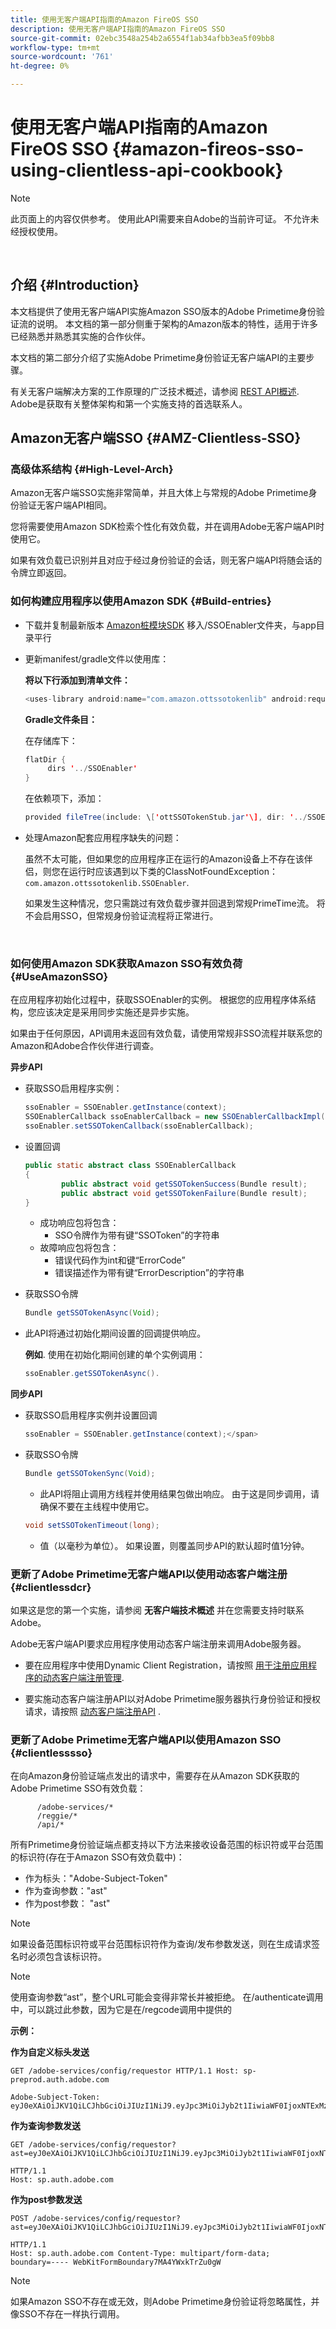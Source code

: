 ```yaml
---
title: 使用无客户端API指南的Amazon FireOS SSO
description: 使用无客户端API指南的Amazon FireOS SSO
source-git-commit: 02ebc3548a254b2a6554f1ab34afbb3ea5f09bb8
workflow-type: tm+mt
source-wordcount: '761'
ht-degree: 0%

---
```


# 使用无客户端API指南的Amazon FireOS SSO {#amazon-fireos-sso-using-clientless-api-cookbook}

>[!NOTE]
>
>此页面上的内容仅供参考。 使用此API需要来自Adobe的当前许可证。 不允许未经授权使用。

</br>

## 介绍 {#Introduction}

本文档提供了使用无客户端API实施Amazon SSO版本的Adobe Primetime身份验证流的说明。 本文档的第一部分侧重于架构的Amazon版本的特性，适用于许多已经熟悉并熟悉其实施的合作伙伴。

本文档的第二部分介绍了实施Adobe Primetime身份验证无客户端API的主要步骤。

有关无客户端解决方案的工作原理的广泛技术概述，请参阅 [REST API概述](/help/authentication/rest-api-overview.md). Adobe是获取有关整体架构和第一个实施支持的首选联系人。

## Amazon无客户端SSO {#AMZ-Clientless-SSO}

### 高级体系结构 {#High-Level-Arch}

Amazon无客户端SSO实施非常简单，并且大体上与常规的Adobe Primetime身份验证无客户端API相同。

您将需要使用Amazon SDK检索个性化有效负载，并在调用Adobe无客户端API时使用它。

如果有效负载已识别并且对应于经过身份验证的会话，则无客户端API将随会话的令牌立即返回。

### 如何构建应用程序以使用Amazon SDK {#Build-entries}

* 下载并复制最新版本 [Amazon桩模块SDK](https://tve.zendesk.com/hc/en-us/article_attachments/360064368131/ottSSOTokenLib_v1.jar) 移入/SSOEnabler文件夹，与app目录平行
* 更新manifest/gradle文件以使用库：

  **将以下行添加到清单文件：**

  ```Java
  <uses-library android:name="com.amazon.ottssotokenlib" android:required="false"/\>
  ```

  **Gradle文件条目：**

  在存储库下：

  ```java
  flatDir {
       dirs '../SSOEnabler'
  }
  ```

  在依赖项下，添加：

  ```Java
  provided fileTree(include: \['ottSSOTokenStub.jar'\], dir: '../SSOEnabler')
  ```


* 处理Amazon配套应用程序缺失的问题：

  虽然不太可能，但如果您的应用程序正在运行的Amazon设备上不存在该伴侣，则您在运行时应该遇到以下类的ClassNotFoundException： `com.amazon.ottssotokenlib.SSOEnabler`.

  如果发生这种情况，您只需跳过有效负载步骤并回退到常规PrimeTime流。 将不会启用SSO，但常规身份验证流程将正常进行。

</br>

### 如何使用Amazon SDK获取Amazon SSO有效负荷 {#UseAmazonSSO}

在应用程序初始化过程中，获取SSOEnabler的实例。 根据您的应用程序体系结构，您应该决定是采用同步实施还是异步实施。

如果由于任何原因，API调用未返回有效负载，请使用常规非SSO流程并联系您的Amazon和Adobe合作伙伴进行调查。

**异步API**

* 获取SSO启用程序实例：

  ```Java
  ssoEnabler = SSOEnabler.getInstance(context);
  SSOEnablerCallback ssoEnablerCallback = new SSOEnablerCallbackImpl();
  ssoEnabler.setSSOTokenCallback(ssoEnablerCallback);
  ```


* 设置回调

  ```java
  public static abstract class SSOEnablerCallback
  {
          public abstract void getSSOTokenSuccess(Bundle result);
          public abstract void getSSOTokenFailure(Bundle result);
  }
  ```

   * 成功响应包将包含：
      * SSO令牌作为带有键“SSOToken”的字符串
   * 故障响应包将包含：
      * 错误代码作为int和键“ErrorCode”
      * 错误描述作为带有键“ErrorDescription”的字符串


* 获取SSO令牌

  ```JAVA
  Bundle getSSOTokenAsync(Void);
  ```

* 此API将通过初始化期间设置的回调提供响应。

  **例如**. 使用在初始化期间创建的单个实例调用：

  ```JAVA
  ssoEnabler.getSSOTokenAsync().
  ```


**同步API**

* 获取SSO启用程序实例并设置回调

  ```JAVA
  ssoEnabler = SSOEnabler.getInstance(context);</span>
  ```

* 获取SSO令牌

  ```JAVA
  Bundle getSSOTokenSync(Void);
  ```

   * 此API将阻止调用方线程并使用结果包做出响应。 由于这是同步调用，请确保不要在主线程中使用它。

  ```JAVA
  void setSSOTokenTimeout(long);
  ```

   * 值（以毫秒为单位）。 如果设置，则覆盖同步API的默认超时值1分钟。


### 更新了Adobe Primetime无客户端API以使用动态客户端注册 {#clientlessdcr}

如果这是您的第一个实施，请参阅 **无客户端技术概述** 并在您需要支持时联系Adobe。

Adobe无客户端API要求应用程序使用动态客户端注册来调用Adobe服务器。

* 要在应用程序中使用Dynamic Client Registration，请按照 [用于注册应用程序的动态客户端注册管理](/help/authentication/dynamic-client-registration-management.md).

* 要实施动态客户端注册API以对Adobe Primetime服务器执行身份验证和授权请求，请按照 [动态客户端注册API](/help/authentication/dynamic-client-registration-api.md) .

### 更新了Adobe Primetime无客户端API以使用Amazon SSO {#clientlesssso}

在向Amazon身份验证端点发出的请求中，需要存在从Amazon SDK获取的Adobe Primetime SSO有效负载：

```
      /adobe-services/*
      /reggie/*
      /api/*
```


所有Primetime身份验证端点都支持以下方法来接收设备范围的标识符或平台范围的标识符(存在于Amazon SSO有效负载中)：

* 作为标头：&quot;Adobe-Subject-Token&quot;
* 作为查询参数：&quot;ast&quot;
* 作为post参数： &quot;ast&quot;


>[!NOTE]
>
>如果设备范围标识符或平台范围标识符作为查询/发布参数发送，则在生成请求签名时必须包含该标识符。

>[!NOTE]
>
>使用查询参数“ast”，整个URL可能会变得非常长并被拒绝。 在/authenticate调用中，可以跳过此参数，因为它是在/regcode调用中提供的

**示例：**

**作为自定义标头发送**

```HTTPS
GET /adobe-services/config/requestor HTTP/1.1 Host: sp-preprod.auth.adobe.com

Adobe-Subject-Token: eyJ0eXAiOiJKV1QiLCJhbGciOiJIUzI1NiJ9.eyJpc3MiOiJyb2t1IiwiaWF0IjoxNTExMzY4ODAyLCJleHAiOjE1NDI5MDQ4MDIsImF1ZCI6ImFkb2JlIiwic3ViIjoiNWZjYzMwODctYWJmZi00OGU4LWJhZTgtODQzODViZTFkMzQwIiwiZGlkIjoiY2FmZjQ1ZDAtM2NhMy00MDg3LWI2MjMtNjFkZjNhMmNlOWM4In0.JlBFhNhNCJCDXLwBjy5tt3PtPcqbMKEIGZ6sr2NA
```

**作为查询参数发送**

```HTTPS
GET /adobe-services/config/requestor?ast=eyJ0eXAiOiJKV1QiLCJhbGciOiJIUzI1NiJ9.eyJpc3MiOiJyb2t1IiwiaWF0IjoxNTExMzY4ODAyLCJleHAiOjE1NDI5MDQ4MDIsImF1ZCI6ImFkb2JlIiwic3ViIjoiNWZjYzMwODctYWJmZi00OGU4LWJhZTgtODQzODViZTFkMzQwIiwiZGlkIjoiY2FmZjQ1ZDAtM2NhMy00MDg3LWI2MjMtNjFkZjNhMmNlOWM4In0.JlBFhNhNCJCDXLwBjy5tt3PtPcqbMKEIGZ6sr2NA

HTTP/1.1
Host: sp.auth.adobe.com
```


**作为post参数发送**


```HTTPS
POST /adobe-services/config/requestor?ast=eyJ0eXAiOiJKV1QiLCJhbGciOiJIUzI1NiJ9.eyJpc3MiOiJyb2t1IiwiaWF0IjoxNTExMzY4ODAyLCJleHAiOjE1NDI5MDQ4MDIsImF1ZCI6ImFkb2JlIiwic3ViIjoiNWZjYzMwODctYWJmZi00OGU4LWJhZTgtODQzODViZTFkMzQwIiwiZGlkIjoiY2FmZjQ1ZDAtM2NhMy00MDg3LWI2MjMtNjFkZjNhMmNlOWM4In0.Jl\_BFhN\_h\_NCJCDXLwBjy5tt3PtPcqbMKEIGZ6sr2NA

HTTP/1.1
Host: sp.auth.adobe.com Content-Type: multipart/form-data;
boundary=---- WebKitFormBoundary7MA4YWxkTrZu0gW
```

>[!NOTE]
>
>如果Amazon SSO不存在或无效，则Adobe Primetime身份验证将忽略属性，并像SSO不存在一样执行调用。
